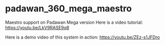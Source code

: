 # padawan_360_mega_maestro
Maestro support on Padawan Mega version
Here is a video tutorial:
https://youtu.be/LkV9RASE9q8

Here is a demo video of this system in action:
https://youtu.be/ZEz-s1JFDro
